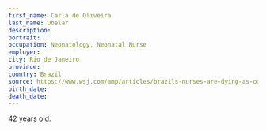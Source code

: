 ```yaml
---
first_name: Carla de Oliveira
last_name: Obelar
description: 
portrait: 
occupation: Neonatology, Neonatal Nurse
employer: 
city: Rio de Janeiro
province: 
country: Brazil
source: https://www.wsj.com/amp/articles/brazils-nurses-are-dying-as-covid-19-overwhelms-hospitals-11589843694
birth_date: 
death_date: 
---
```


42 years old.